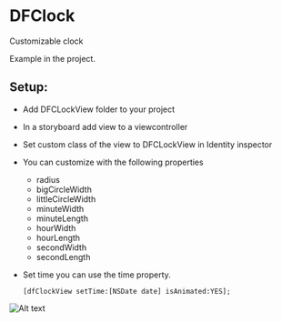 DFClock
=======

Customizable clock

Example in the project. 

Setup:
-------------------
 - Add DFCLockView folder to your project
 - In a storyboard add view to a viewcontroller
 - Set custom class of the view to DFCLockView in Identity inspector
 - You can customize with the following properties
    - radius
    - bigCircleWidth
    - littleCircleWidth
    - minuteWidth
    - minuteLength
    - hourWidth
    - hourLength
    - secondWidth
    - secondLength

- Set time you can use the time property. 
  ```
  [dfClockView setTime:[NSDate date] isAnimated:YES];
  ```


![Alt text](DFMovieLoading/Resources/sample.png "Sample")
